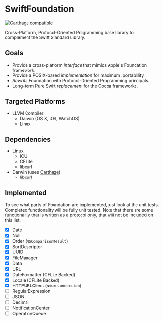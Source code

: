 # SwiftFoundation #
[![Carthage compatible](https://img.shields.io/badge/Carthage-compatible-4BC51D.svg?style=flat)](https://github.com/Carthage/Carthage)

Cross-Platform, Protocol-Oriented Programming base library to complement the Swift Standard Library.

## Goals

- Provide a cross-platform *interface* that mimics Apple's Foundation framework.
- Provide a POSIX-based *implementation* for maximum .portablility
- *Rewrite* Foundation with Protocol-Oriented Programming principals.
- Long-term Pure Swift *replacement* for the Cocoa frameworks.

## Targeted Platforms

- LLVM Compiler
   - Darwin (OS X, iOS, WatchOS)
   - Linux

## Dependencies
- Linux
	- ICU
	- CFLite
	- libcurl
- Darwin (uses [Carthage](https://github.com/Carthage/Carthage))
	- [libcurl](https://github.com/PureSwift/curl)

## Implemented
To see what parts of Foundation are implemented, just look at the unit tests. Completed functionality will be fully unit tested. Note that there are some functionality that is written as a protocol only, that will not be included on this list.

- [x] Date
- [x] Null
- [x] Order (```NSComparisonResult```)
- [x] SortDescriptor
- [x] UUID
- [x] FileManager
- [x] Data
- [x] URL
- [x] DateFormatter (CFLite Backed)
- [x] Locale (CFLite Backed)
- [x] HTTPURLClient (```NSURLConnection```)
- [ ] RegularExpression
- [ ] JSON
- [ ] Decimal
- [ ] NotificationCenter
- [ ] OperationQueue

